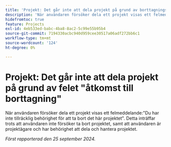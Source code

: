 ```yaml
---
title: 'Projekt: Det går inte att dela projekt på grund av borttagningsfel'
description: 'När användaren försöker dela ett projekt visas ett felmeddelande: Du har inte tillräcklig behörighet för att ta bort det här projektet. Detta inträffar trots att användaren inte försöker ta bort projektet, samt att användaren är projektägare och har behörighet att dela och hantera projektet.'
hidefromtoc: true
feature: Projects
exl-id: 4eb533ed-babc-4ba8-8ac2-5c99e55b95b4
source-git-commit: 7194330acbc940d959cee30517a06adf272bb6c1
workflow-type: tm+mt
source-wordcount: '124'
ht-degree: 0%

---
```


# Projekt: Det går inte att dela projekt på grund av felet &quot;åtkomst till borttagning&quot;

När användaren försöker dela ett projekt visas ett felmeddelande:&quot;Du har inte tillräcklig behörighet för att ta bort det här projektet&quot;. Detta inträffar trots att användaren inte försöker ta bort projektet, samt att användaren är projektägare och har behörighet att dela och hantera projektet.

_Först rapporterad den 25 september 2024._
